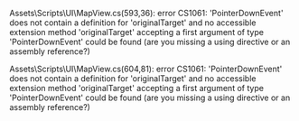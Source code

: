 Assets\Scripts\UI\MapView.cs(593,36): error CS1061: 'PointerDownEvent' does not contain a definition for 'originalTarget' and no accessible extension method 'originalTarget' accepting a first argument of type 'PointerDownEvent' could be found (are you missing a using directive or an assembly reference?)

Assets\Scripts\UI\MapView.cs(604,81): error CS1061: 'PointerDownEvent' does not contain a definition for 'originalTarget' and no accessible extension method 'originalTarget' accepting a first argument of type 'PointerDownEvent' could be found (are you missing a using directive or an assembly reference?)

